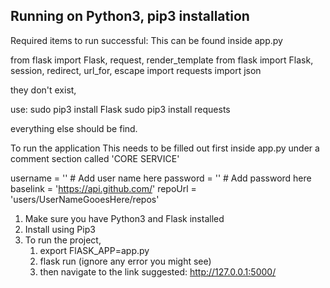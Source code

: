 ## Running on Python3, pip3 installation

Required items to run successful:
This can be found inside app.py

from flask import Flask, request, render_template
from flask import Flask, session, redirect, url_for, escape
import requests
import json

they don't exist,

use:
sudo pip3 install Flask
sudo pip3 install requests

everything else should be find.



To run the application 
This needs to be filled out first inside app.py under a comment section called 'CORE SERVICE'

username = '' # Add user name here
password = '' # Add password here
baselink = 'https://api.github.com/'
repoUrl = 'users/UserNameGooesHere/repos'

1. Make sure you have Python3 and Flask installed
2. Install using Pip3
3. To run the project,
    1. export FlASK_APP=app.py
    2. flask run (ignore any error you might see)
    3. then navigate to the link suggested: http://127.0.0.1:5000/

